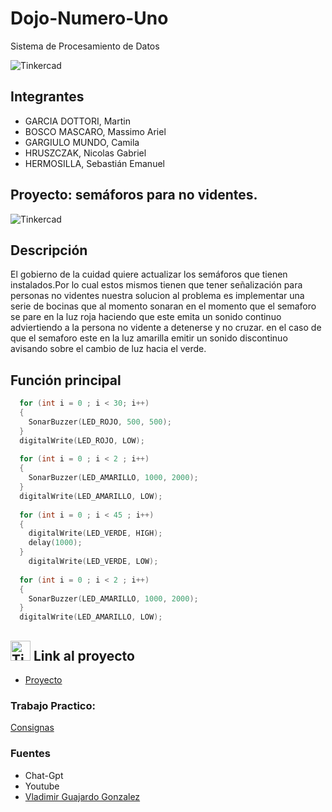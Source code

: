 # Dojo-Numero-Uno
Sistema de Procesamiento de Datos

![Tinkercad](https://github.com/magikboy/Dojo-N-mero-Uno/blob/9fda5f55283271cb44782226c9c7c50792b41752/ArduinoTinkercad.jpg)


## Integrantes 
- GARCIA DOTTORI, Martin
- BOSCO MASCARO, Massimo Ariel
- GARGIULO MUNDO, Camila
- HRUSZCZAK, Nicolas Gabriel
- HERMOSILLA, Sebastián Emanuel


## Proyecto: semáforos para no videntes.

![Tinkercad](https://github.com/magikboy/Dojo-N-mero-Uno/blob/770692daa9c53d4364af32aaf11cfe3b324d6a62/imagen_2023-04-22_193837835.png)

## Descripción
El gobierno de la cuidad quiere actualizar los semáforos que tienen instalados.Por lo cual estos mismos tienen que tener señalización para personas no videntes
nuestra solucion al problema es implementar una serie de bocinas que al momento sonaran en el momento que el semaforo se pare en la luz roja haciendo que este emita un sonido continuo adviertiendo a la persona no vidente a detenerse y no cruzar. en el caso de que el semaforo este en la luz amarilla emitir un sonido discontinuo avisando sobre el cambio de luz hacia el verde.


## Función principal
~~~ C++ (lenguaje en el que esta escrito)
  for (int i = 0 ; i < 30; i++)
  {
  	SonarBuzzer(LED_ROJO, 500, 500);
  }
  digitalWrite(LED_ROJO, LOW);
  
  for (int i = 0 ; i < 2 ; i++)
  {
  	SonarBuzzer(LED_AMARILLO, 1000, 2000);
  }
  digitalWrite(LED_AMARILLO, LOW);
  
  for (int i = 0 ; i < 45 ; i++)
  {
  	digitalWrite(LED_VERDE, HIGH);
    delay(1000);
  }
    digitalWrite(LED_VERDE, LOW);
  
  for (int i = 0 ; i < 2 ; i++)
  {
  	SonarBuzzer(LED_AMARILLO, 1000, 2000);
  }
  digitalWrite(LED_AMARILLO, LOW);
~~~


## <img src="https://github.com/magikboy/Dojo-N-mero-Uno/blob/b42c7741a2fb2eaa8a1c813f8f6a0d83be4d35d4/1%20(1).png" alt="Tinkercad" height="32px"> Link al proyecto
- [Proyecto](https://www.tinkercad.com/things/0eFa38BwfAQ-super-migelo-jofo/editel?sharecode=rXB4PgoPveKdescEf7ZKr18V5jzex0wzRh-1nmglAt4)

### Trabajo Practico:
[Consignas](https://github.com/magikboy/Dojo-N-mero-Uno/blob/18c1342eff3a6e0bedfadace646459866021de35/Dojo%20Numero%20Uno.pdf)


### Fuentes
- Chat-Gpt
- Youtube
- [Vladimir Guajardo Gonzalez](https://www.youtube.com/@SethPonder5/videos)
